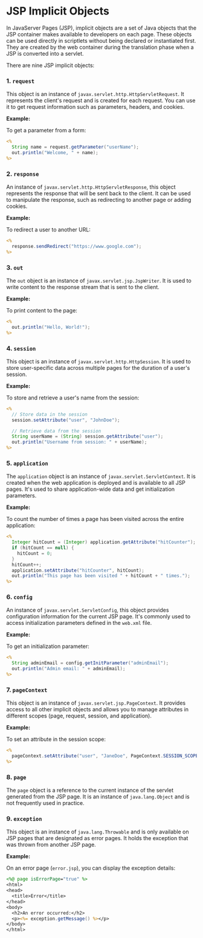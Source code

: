 # JSP Implicit Objects

In JavaServer Pages (JSP), implicit objects are a set of Java objects that the JSP container makes available to developers on each page. These objects can be used directly in scriptlets without being declared or instantiated first. They are created by the web container during the translation phase when a JSP is converted into a servlet.

There are nine JSP implicit objects:

### 1. `request`

This object is an instance of `javax.servlet.http.HttpServletRequest`. It represents the client's request and is created for each request. You can use it to get request information such as parameters, headers, and cookies.

**Example:**

To get a parameter from a form:

```jsp
<%
  String name = request.getParameter("userName");
  out.println("Welcome, " + name);
%>
```

### 2. `response`

An instance of `javax.servlet.http.HttpServletResponse`, this object represents the response that will be sent back to the client. It can be used to manipulate the response, such as redirecting to another page or adding cookies.

**Example:**

To redirect a user to another URL:

```jsp
<%
  response.sendRedirect("https://www.google.com");
%>
```

### 3. `out`

The `out` object is an instance of `javax.servlet.jsp.JspWriter`. It is used to write content to the response stream that is sent to the client.

**Example:**

To print content to the page:

```jsp
<%
  out.println("Hello, World!");
%>
```

### 4. `session`

This object is an instance of `javax.servlet.http.HttpSession`. It is used to store user-specific data across multiple pages for the duration of a user's session.

**Example:**

To store and retrieve a user's name from the session:

```jsp
<%
  // Store data in the session
  session.setAttribute("user", "JohnDoe");

  // Retrieve data from the session
  String userName = (String) session.getAttribute("user");
  out.println("Username from session: " + userName);
%>
```

### 5. `application`

The `application` object is an instance of `javax.servlet.ServletContext`. It is created when the web application is deployed and is available to all JSP pages. It's used to share application-wide data and get initialization parameters.

**Example:**

To count the number of times a page has been visited across the entire application:

```jsp
<%
  Integer hitCount = (Integer) application.getAttribute("hitCounter");
  if (hitCount == null) {
    hitCount = 0;
  }
  hitCount++;
  application.setAttribute("hitCounter", hitCount);
  out.println("This page has been visited " + hitCount + " times.");
%>
```

### 6. `config`

An instance of `javax.servlet.ServletConfig`, this object provides configuration information for the current JSP page. It's commonly used to access initialization parameters defined in the `web.xml` file.

**Example:**

To get an initialization parameter:

```jsp
<%
  String adminEmail = config.getInitParameter("adminEmail");
  out.println("Admin email: " + adminEmail);
%>
```

### 7. `pageContext`

This object is an instance of `javax.servlet.jsp.PageContext`. It provides access to all other implicit objects and allows you to manage attributes in different scopes (page, request, session, and application).

**Example:**

To set an attribute in the session scope:

```jsp
<%
  pageContext.setAttribute("user", "JaneDoe", PageContext.SESSION_SCOPE);
%>
```

### 8. `page`

The `page` object is a reference to the current instance of the servlet generated from the JSP page. It is an instance of `java.lang.Object` and is not frequently used in practice.

### 9. `exception`

This object is an instance of `java.lang.Throwable` and is only available on JSP pages that are designated as error pages. It holds the exception that was thrown from another JSP page.

**Example:**

On an error page (`error.jsp`), you can display the exception details:

```jsp
<%@ page isErrorPage="true" %>
<html>
<head>
  <title>Error</title>
</head>
<body>
  <h2>An error occurred:</h2>
  <p><%= exception.getMessage() %></p>
</body>
</html>
```

